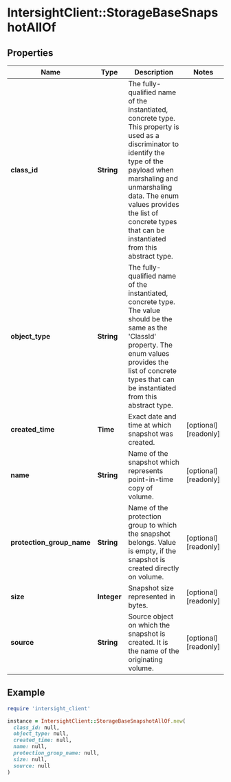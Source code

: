 # IntersightClient::StorageBaseSnapshotAllOf

## Properties

| Name | Type | Description | Notes |
| ---- | ---- | ----------- | ----- |
| **class_id** | **String** | The fully-qualified name of the instantiated, concrete type. This property is used as a discriminator to identify the type of the payload when marshaling and unmarshaling data. The enum values provides the list of concrete types that can be instantiated from this abstract type. |  |
| **object_type** | **String** | The fully-qualified name of the instantiated, concrete type. The value should be the same as the &#39;ClassId&#39; property. The enum values provides the list of concrete types that can be instantiated from this abstract type. |  |
| **created_time** | **Time** | Exact date and time at which snapshot was created. | [optional][readonly] |
| **name** | **String** | Name of the snapshot which represents point-in-time copy of volume. | [optional][readonly] |
| **protection_group_name** | **String** | Name of the protection group to which the snapshot belongs. Value is empty, if the snapshot is created directly on volume. | [optional][readonly] |
| **size** | **Integer** | Snapshot size represented in bytes. | [optional][readonly] |
| **source** | **String** | Source object on which the snapshot is created. It is the name of the originating volume. | [optional][readonly] |

## Example

```ruby
require 'intersight_client'

instance = IntersightClient::StorageBaseSnapshotAllOf.new(
  class_id: null,
  object_type: null,
  created_time: null,
  name: null,
  protection_group_name: null,
  size: null,
  source: null
)
```


